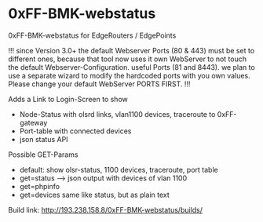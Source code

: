 # 0xFF-BMK-webstatus
0xFF-BMK-webstatus for EdgeRouters / EdgePoints

!!! since Version 3.0+ the default Webserver Ports (80 & 443) must be set to different ones, because that tool now uses it own WebServer to not touch the default Webserver-Configuration. useful Ports (81 and 8443). we plan to use a separate wizard to modify the hardcoded ports with you own values. Please change your default WebServer PORTS FIRST. !!!

Adds a Link to Login-Screen to show
- Node-Status with olsrd links, vlan1100 devices, traceroute to 0xFF-gateway
- Port-table with connected devices
- json status API

Possible GET-Params
- default: show olsr-status, 1100 devices, traceroute, port table
- get=status --> json output with devices of vlan 1100
- get=phpinfo
- get=devices same like status, but as plain text

Build link: http://193.238.158.8/0xFF-BMK-webstatus/builds/
